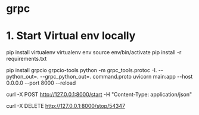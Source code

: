 # grpc

# 1. Start Virtual env locally
pip install virtualenv
virtualenv env
source env/bin/activate 
pip install -r requirements.txt

pip install grpcio grpcio-tools
python -m grpc_tools.protoc -I. --python_out=. --grpc_python_out=. command.proto
uvicorn main:app --host 0.0.0.0 --port 8000 --reload


curl -X POST http://127.0.0.1:8000/start -H "Content-Type: application/json"

curl -X DELETE http://127.0.0.1:8000/stop/54347